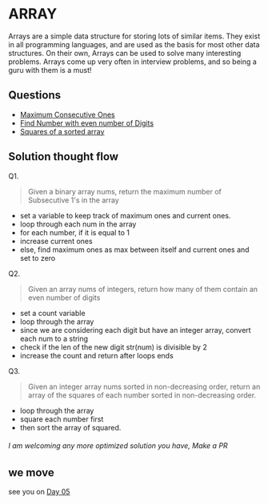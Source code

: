# ARRAY

Arrays are a simple data structure for storing lots of similar items. They exist in all programming languages, and are used as the basis for most other data structures. On their own, Arrays can be used to solve many interesting problems. Arrays come up very often in interview problems, and so being a guru with them is a must!

## Questions

- [Maximum Consecutive Ones](../Solutions/max_consecutives.py)
- [Find Number with even number of Digits](../Solutions/even_no_digit.py)
- [Squares of a sorted array](../Solutions/sorted_array.py)

## Solution thought flow

Q1.

>Given a binary array nums, return the maximum number of Subsecutive 1's in the array

- set a variable to keep track of maximum ones and current ones.
- loop through each num in the array 
- for each number, if it is equal to 1
- increase current ones
- else, find maximum ones as max between itself and current ones and set to zero
  
Q2.

> Given an array nums of integers, return how many of them contain an even number of digits

- set a count variable
- loop through the array 
- since we are considering each digit but have an integer array, convert each num to a string
- check if the len of the new digit str(num) is divisible by 2
- increase the count and return after loops ends


Q3. 

> Given an integer array nums sorted in non-decreasing order, return an array of the squares of each number sorted in non-decreasing order.
 

- loop through the array
- square each number first
- then sort the array of squared.


###### I am  welcoming any more optimized solution you have, Make a PR
## we move

see you on <a href="./day05.md">Day 05</a>